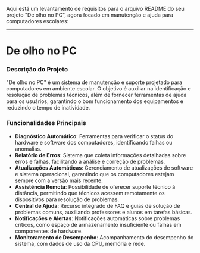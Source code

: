Aqui está um levantamento de requisitos para o arquivo README do seu projeto "De olho no PC", agora focado em manutenção e ajuda para computadores escolares:

---

# De olho no PC

### Descrição do Projeto
"De olho no PC" é um sistema de manutenção e suporte projetado para computadores em ambiente escolar. O objetivo é auxiliar na identificação e resolução de problemas técnicos, além de fornecer ferramentas de ajuda para os usuários, garantindo o bom funcionamento dos equipamentos e reduzindo o tempo de inatividade.

### Funcionalidades Principais
- **Diagnóstico Automático**: Ferramentas para verificar o status do hardware e software dos computadores, identificando falhas ou anomalias.
- **Relatório de Erros**: Sistema que coleta informações detalhadas sobre erros e falhas, facilitando a análise e correção de problemas.
- **Atualizações Automáticas**: Gerenciamento de atualizações de software e sistema operacional, garantindo que os computadores estejam sempre com a versão mais recente.
- **Assistência Remota**: Possibilidade de oferecer suporte técnico à distância, permitindo que técnicos acessem remotamente os dispositivos para resolução de problemas.
- **Central de Ajuda**: Recurso integrado de FAQ e guias de solução de problemas comuns, auxiliando professores e alunos em tarefas básicas.
- **Notificações e Alertas**: Notificações automáticas sobre problemas críticos, como espaço de armazenamento insuficiente ou falhas em componentes de hardware.
- **Monitoramento de Desempenho**: Acompanhamento do desempenho do sistema, com dados de uso da CPU, memória e rede.

